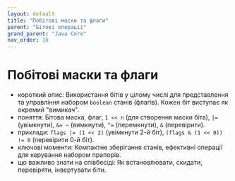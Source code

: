 ```yaml
---
layout: default
title: "Побітові маски та флаги"
parent: "Бітові операції"
grand_parent: "Java Core"
nav_order: 16
---
```


# Побітові маски та флаги

*   короткий опис: Використання бітів у цілому числі для представлення та управління набором `boolean` станів (флагів). Кожен біт виступає як окремий "вимикач".
*   поняття: Бітова маска, флаг, `1 << n` (для створення маски біта), `|=` (увімкнути), `&= ~` (вимкнути), `^=` (перемкнути), `&` (перевірити).
*   приклади: `flags |= (1 << 2)` (увімкнути 2-й біт), `(flags & (1 << 0)) != 0` (перевірити 0-й біт).
*   ключові моменти: Компактне зберігання станів, ефективні операції для керування набором прапорів.
*   що важливо знати на співбесіді: Як встановлювати, скидати, перевіряти, інвертувати біти.
